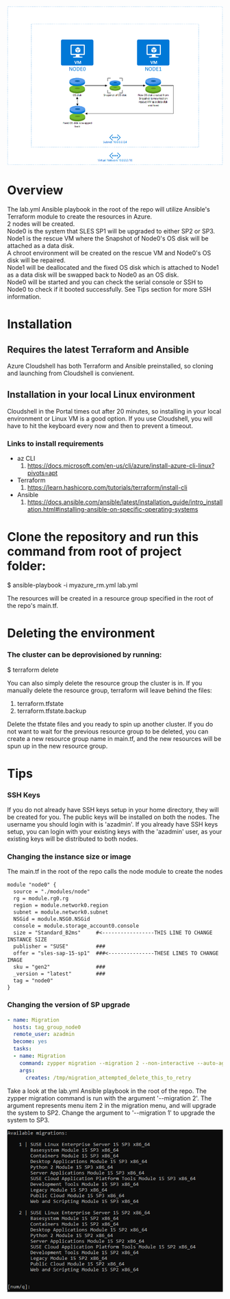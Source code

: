 ![image info](images/image.png)
# Overview
The lab.yml Ansible playbook in the root of the repo will utilize Ansible's Terraform module to create the resources in Azure.  
2 nodes will be created.  
Node0 is the system that SLES SP1 will be upgraded to either SP2 or SP3.  
Node1 is the rescue VM where the Snapshot of Node0's OS disk will be attached as a data disk.  
A chroot environment will be created on the rescue VM and Node0's OS disk will be repaired.  
Node1 will be deallocated and the fixed OS disk which is attached to Node1 as a data disk will be swapped back to Node0 as an OS disk.  
Node0 will be started and you can check the serial console or SSH to Node0 to check if it booted successfully.  See Tips section for more SSH information.
# Installation
## Requires the latest Terraform and Ansible
Azure Cloudshell has both Terraform and Ansible preinstalled, so cloning and launching from Cloudshell is convienent.
## Installation in your local Linux environment 
Cloudshell in the Portal times out after 20 minutes, so installing in your local environment or Linux VM is a good option.  If you use Cloudshell, you will have to hit the keyboard every now and then to prevent a timeout.
### Links to install requirements
- az CLI
    1. https://docs.microsoft.com/en-us/cli/azure/install-azure-cli-linux?pivots=apt
- Terraform
    1. https://learn.hashicorp.com/tutorials/terraform/install-cli
- Ansible    
    1. https://docs.ansible.com/ansible/latest/installation_guide/intro_installation.html#installing-ansible-on-specific-operating-systems

# Clone the repository and run this command from root of project folder:
$ ansible-playbook -i myazure_rm.yml lab.yml

The resources will be created in a resource group specified in the root of the repo's main.tf.

# Deleting the environment
### The cluster can be deprovisioned by running:

$ terraform delete

You can also simply delete the resource group the cluster is in.  If you manually delete the resource group, terraform will leave behind the files:
1. terraform.tfstate
1. terraform.tfstate.backup

Delete the tfstate files and you ready to spin up another cluster.  If you do not want to wait for the previous resource group to be deleted, you can create a new resource group name in main.tf, and the new resources will be spun up in the new resource group.

# Tips

### SSH Keys
If you do not already have SSH keys setup in your home directory, they will be created for you.  The public keys will be installed on both the nodes.  The username you should login with is 'azadmin'.  If you already have SSH keys setup, you can login with your existing keys with the 'azadmin' user, as your existing keys will be distributed to both nodes.

### Changing the instance size or image
The main.tf in the root of the repo calls the node module to create the nodes
```hcl
module "node0" {
  source = "./modules/node"
  rg = module.rg0.rg
  region = module.network0.region
  subnet = module.network0.subnet
  NSGid = module.NSG0.NSGid
  console = module.storage_account0.console
  size = "Standard_B2ms"     #<-----------------THIS LINE TO CHANGE INSTANCE SIZE 
  publisher = "SUSE"         ###
  offer = "sles-sap-15-sp1"  ###<---------------THESE LINES TO CHANGE IMAGE
  sku = "gen2"               ###
  _version = "latest"        ###
  tag = "node0"
}
```

### Changing the version of SP upgrade
```yml
- name: Migration
  hosts: tag_group_node0
  remote_user: azadmin
  become: yes
  tasks:
  - name: Migration
    command: zypper migration --migration 2 --non-interactive --auto-agree-with-licenses
    args:
      creates: /tmp/migration_attempted_delete_this_to_retry
```
Take a look at the lab.yml Ansible playbook in the root of the repo.  The zypper migration command is run with the argument '--migration 2'.  The argument represents menu item 2 in the migration menu, and will upgrade the system to SP2.  Change the argument to '--migration 1' to upgrade the system to SP3.  

![image info](images/image2.png)

